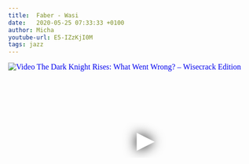 ```yaml
---
title:  Faber - Wasi 
date:   2020-05-25 07:33:33 +0100
author: Micha
youtube-url: E5-IZzKjI0M
tags: jazz
---
```

<div class="video-container ">
<iframe
  width="560"
  height="315"
  src="https://www.youtube.com/embed/E5-IZzKjI0M"
  srcdoc="<style>*{padding:0;margin:0;overflow:hidden}html,body{height:100%}img,span{position:absolute;width:100%;top:0;bottom:0;margin:auto}span{height:1.5em;text-align:center;font:48px/1.5 sans-serif;color:white;text-shadow:0 0 0.5em black}</style><a href=https://www.youtube.com/embed/E5-IZzKjI0M?start=1200><img src=https://img.youtube.com/vi/E5-IZzKjI0M/hqdefault.jpg alt='Video The Dark Knight Rises: What Went Wrong? – Wisecrack Edition'><span>▶</span></a>"
  frameborder="0"
  allow="accelerometer; autoplay; encrypted-media; gyroscope; picture-in-picture"
  allowfullscreen
></iframe>
</div>
